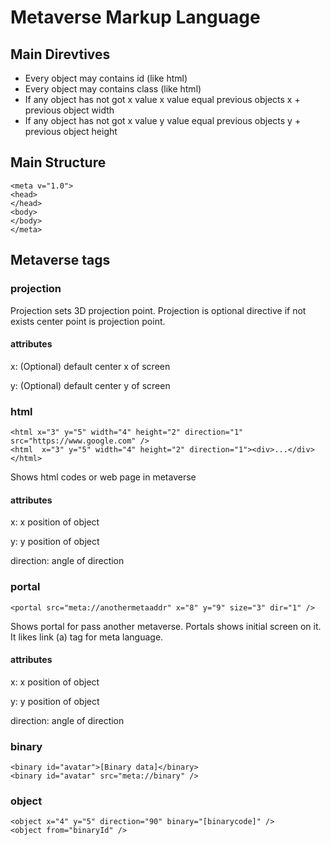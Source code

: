 
# Metaverse Markup Language

## Main Direvtives
- Every object may contains id (like html)
- Every object may contains class (like html)
- If any object has not got x value x value equal previous objects x + previous object width
- If any object has not got x value y value equal previous objects y + previous object height

## Main Structure
```
<meta v="1.0">
<head>
</head>
<body>
</body>
</meta>
```

## Metaverse tags

### projection

<projection y="40%" />

Projection sets 3D projection point. Projection is optional directive if not exists center point is projection point.

#### attributes
x: (Optional) default center x of screen

y: (Optional) default center y of screen


### html
```
<html x="3" y="5" width="4" height="2" direction="1" src="https://www.google.com" />
<html  x="3" y="5" width="4" height="2" direction="1"><div>...</div></html>
```
Shows html codes or web page in metaverse

#### attributes
x: x position of object

y: y position of object

direction: angle of direction


### portal
```
<portal src="meta://anothermetaaddr" x="8" y="9" size="3" dir="1" />
```
Shows portal for pass another metaverse. Portals shows initial screen on it. It likes link (a) tag for meta language.

#### attributes
x: x position of object

y: y position of object

direction: angle of direction

### binary
```
<binary id="avatar">[Binary data]</binary>
<binary id="avatar" src="meta://binary" />
```

### object
```
<object x="4" y="5" direction="90" binary="[binarycode]" />
<object from="binaryId" />
```


